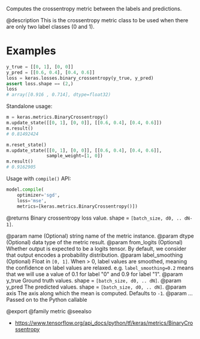 Computes the crossentropy metric between the labels and predictions.

@description
This is the crossentropy metric class to be used when there are only two
label classes (0 and 1).

# Examples
```python
y_true = [[0, 1], [0, 0]]
y_pred = [[0.6, 0.4], [0.4, 0.6]]
loss = keras.losses.binary_crossentropy(y_true, y_pred)
assert loss.shape == (2,)
loss
# array([0.916 , 0.714], dtype=float32)
```
Standalone usage:

```python
m = keras.metrics.BinaryCrossentropy()
m.update_state([[0, 1], [0, 0]], [[0.6, 0.4], [0.4, 0.6]])
m.result()
# 0.81492424
```

```python
m.reset_state()
m.update_state([[0, 1], [0, 0]], [[0.6, 0.4], [0.4, 0.6]],
               sample_weight=[1, 0])
m.result()
# 0.9162905
```

Usage with `compile()` API:

```python
model.compile(
    optimizer='sgd',
    loss='mse',
    metrics=[keras.metrics.BinaryCrossentropy()])
```

@returns
Binary crossentropy loss value. shape = `[batch_size, d0, .. dN-1]`.

@param name (Optional) string name of the metric instance.
@param dtype (Optional) data type of the metric result.
@param from_logits (Optional) Whether output is expected
    to be a logits tensor. By default, we consider
    that output encodes a probability distribution.
@param label_smoothing (Optional) Float in `[0, 1]`.
    When > 0, label values are smoothed,
    meaning the confidence on label values are relaxed.
    e.g. `label_smoothing=0.2` means that we will use
    a value of 0.1 for label "0" and 0.9 for label "1".
@param y_true Ground truth values. shape = `[batch_size, d0, .. dN]`.
@param y_pred The predicted values. shape = `[batch_size, d0, .. dN]`.
@param axis The axis along which the mean is computed. Defaults to `-1`.
@param ... Passed on to the Python callable

@export
@family metric
@seealso
+ <https://www.tensorflow.org/api_docs/python/tf/keras/metrics/BinaryCrossentropy>
